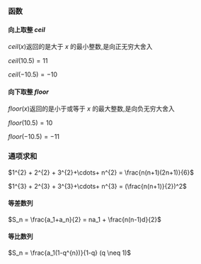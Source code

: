 <!--
 * @Description: 
 * @Version: 1.0
 * @Autor: DaLao
 * @Email: dalao_li@163.com
 * @Date: 2021-01-28 23:05:03
 * @LastEditors: DaLao
 * @LastEditTime: 2022-05-06 23:37:55
-->

### 函数


#### 向上取整 $ceil$ 

$ceil(x)$返回的是大于 $x$ 的最小整数,是向正无穷大舍入

$ceil(10.5) = 11$

$ceil(-10.5) = -10$



#### 向下取整 $floor$ 

$floor(x)$返回的是小于或等于 $x$ 的最大整数,是向负无穷大舍入

$floor(10.5) = 10$

$floor(-10.5) = -11$



### 通项求和


$1^{2} + 2^{2} + 3^{2}+\cdots+ n^{2} = \frac{n(n+1)(2n+1)}{6}$


$1^{3} + 2^{3} + 3^{3}+\cdots+ n^{3} = (\frac{n(n+1)}{2})^2$


#### 等差数列

$S_n = \frac{a_1+a_n}{2} = na_1 + \frac{n(n-1)d}{2}$


#### 等比数列

$S_n = \frac{a_1(1-q^{n})}{1-q} (q \neq 1)$